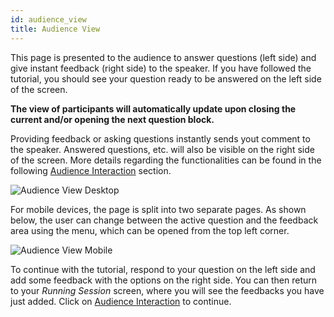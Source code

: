 ```yaml
---
id: audience_view
title: Audience View
---
```


This page is presented to the audience to answer questions (left side) and give instant feedback (right side) to the speaker. If you have followed the tutorial, you should see your question ready to be answered on the left side of the screen.

**The view of participants will automatically update upon closing the current and/or opening the next question block.**

Providing feedback or asking questions instantly sends yout comment to the speaker. Answered questions, etc. will also be visible on the right side of the screen. More details regarding the functionalities can be found in the following [Audience Interaction](audience_interaction.md) section.

![Audience View Desktop](assets/audience_view_desktop.png)

For mobile devices, the page is split into two separate pages. As shown below, the user can change between the active question and the feedback area using the menu, which can be opened from the top left corner.

![Audience View Mobile](assets/audience_view_mobile.png)

To continue with the tutorial, respond to your question on the left side and add some feedback with the options on the right side. You can then return to your _Running Session_ screen, where you will see the feedbacks you have just added. Click on [Audience Interaction](audience_interaction.md) to continue.
